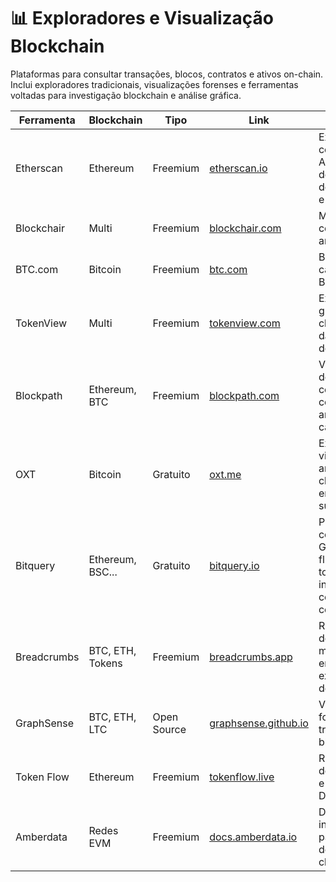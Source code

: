 # 📊 Exploradores e Visualização Blockchain

Plataformas para consultar transações, blocos, contratos e ativos on-chain. Inclui exploradores tradicionais, visualizações forenses e ferramentas voltadas para investigação blockchain e análise gráfica.

| Ferramenta    | Blockchain       | Tipo       | Link                                                           | Descrição                                                                 |
|---------------|------------------|------------|----------------------------------------------------------------|---------------------------------------------------------------------------|
| Etherscan     | Ethereum         | Freemium   | [etherscan.io](https://etherscan.io)                           | Explorador completo com API, decodificação de contratos e NFTs.          |
| Blockchair    | Multi            | Freemium   | [blockchair.com](https://blockchair.com)                       | Multi-chain com filtros analíticos.                                      |
| BTC.com       | Bitcoin          | Freemium   | [btc.com](https://btc.com)                                     | Blocos e carteiras de Bitcoin.                                           |
| TokenView     | Multi            | Freemium   | [tokenview.com](https://tokenview.com)                         | Explorador gráfico multi-chain com dados detalhados.                     |
| Blockpath     | Ethereum, BTC    | Freemium   | [blockpath.com](https://www.blockpath.com)                     | Visualização de transações com foco contábil e análise de carteiras.     |
| OXT           | Bitcoin          | Gratuito   | [oxt.me](https://oxt.me)                                       | Explorador visual com análise de clusters e entidades suspeitas.         |
| Bitquery      | Ethereum, BSC... | Gratuito   | [bitquery.io](https://explore.bitquery.io)           | Plataforma com GraphQL, fluxos de tokens e interações com contratos.     |
| Breadcrumbs   | BTC, ETH, Tokens | Freemium   | [breadcrumbs.app](https://breadcrumbs.app)                     | Rastreamento de fundos, marcação de entidades e exportação de gráficos.  |
| GraphSense    | BTC, ETH, LTC    | Open Source| [graphsense.github.io](https://graphsense.github.io)           | Visualização forense de transações blockchain.                           |
| Token Flow    | Ethereum         | Freemium   | [tokenflow.live](https://tokenflow.live)     | Rastreamento de transações e interações DeFi.                            |
| Amberdata     | Redes EVM        | Freemium   | [docs.amberdata.io](https://docs.amberdata.io)                 | Dashboards institucionais para análise de dados on-chain.                |
